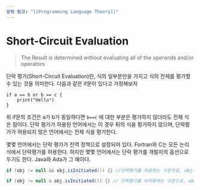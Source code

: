 ```yaml
---
상위 링크: "[[Programming Language Theory]]"
---
```

# Short-Circuit Evaluation

> The Result is determined without evaluating all of the operands and/or operators

단락 평가(Short-Circuit Evaluation)란, 식의 일부분만을 가지고 식의 전체를 평가할 수 있는 것을 의미한다. 
다음과 같은 if문이 있다고 가정해보자
```
if a == b or b == c {
	print("Hello")
}
```

위 if문의 조건은 a가 b가 동일하다면 `b==c` 에 대한 부분은 평가하지 않더라도 전체 식은 참이다. 단락 평가가 허용된 언어에서는 이 경우 뒤의 식을 평가하지 않으며, 단락평가가 허용되지 않은 언어에서는 전체 식을 평가한다.

몇몇 언어에서는 단락 평가가 전역 정책으로 설정되어 있다. Fortran와 C는 모든 논리식에서 단락평가를 허용한다. 하지만 몇몇 언어에서는 단락 평가를 개발자의 옵션으로 두기도 한다. Java와 Ada가 그 예이다.

```java
if (obj != null && obj.isInitiated()) {} //단락평가를 허용하는 구문으로, obj가 null이라면 두번째 식은 수행되지 않음

if (obj != null & obj.isInitiated()) {} // 단락평가를 비허용하는 구문으로, obj가 null인 경우에도 두번째 식이 수행됨
```